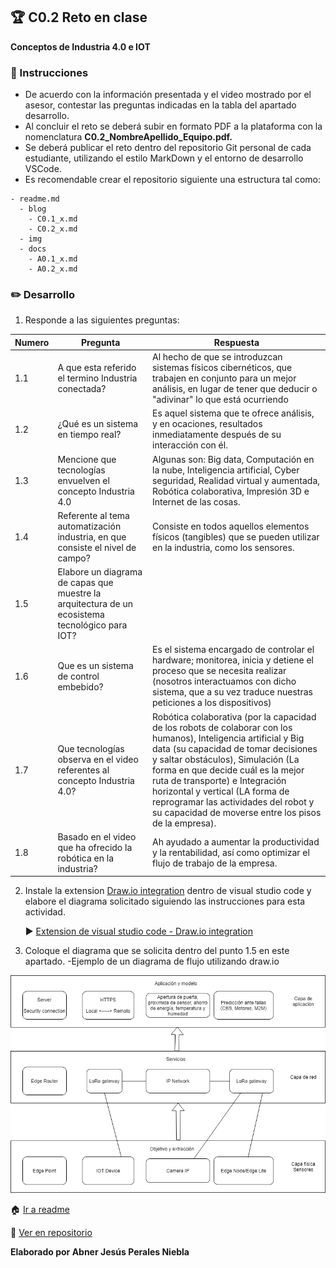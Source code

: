 ## :trophy: C0.2 Reto en clase

**Conceptos de Industria 4.0 e IOT**

### :blue_book: Instrucciones

- De acuerdo con la información presentada y el video mostrado por el asesor, contestar las preguntas indicadas en la tabla del apartado desarrollo.
- Al concluir el reto se deberá subir en formato PDF a la plataforma con la nomenclatura **C0.2_NombreApellido_Equipo.pdf.**
- Se deberá publicar el reto dentro del repositorio Git personal de cada estudiante, utilizando el estilo MarkDown y el entorno de desarrollo VSCode.
- Es recomendable crear el repositorio siguiente una estructura tal como:
```
- readme.md
  - blog
    - C0.1_x.md
    - C0.2_x.md
  - img
  - docs
    - A0.1_x.md
    - A0.2_x.md
```
  
### :pencil2: Desarrollo

1. Responde a las siguientes preguntas:

| Numero | Pregunta                                            | Respuesta  |
| ------ | --------------------------------------------------- | ---------  |
| 1.1      | A que esta referido el termino Industria conectada? |      Al hecho de que se introduzcan sistemas físicos cibernéticos, que trabajen en conjunto para un mejor análisis, en lugar de tener que deducir o "adivinar" lo que está ocurriendo      |
| 1.2      | ¿Qué es un sistema en tiempo real?                  |     Es aquel sistema que te ofrece análisis, y en ocaciones, resultados inmediatamente después de su interacción con él.      |
| 1.3      | Mencione que tecnologías envuelven el concepto Industria 4.0    |     Algunas son: Big data, Computación en la nube, Inteligencia artificial, Cyber seguridad, Realidad virtual y aumentada, Robótica colaborativa, Impresión 3D e Internet de las cosas.       |
| 1.4      | Referente al tema automatización industria, en que consiste el nivel de campo?                        |       Consiste en todos aquellos elementos físicos (tangibles) que se pueden utilizar en la industria, como los sensores.     |
| 1.5      | Elabore un diagrama de capas que muestre la arquitectura de un ecosistema tecnológico para IOT?                       |            |
| 1.6      | Que es un sistema de control embebido?         |      Es el sistema encargado de controlar el hardware; monitorea, inicia y detiene el proceso que se necesita realizar (nosotros interactuamos con dicho sistema, que a su vez traduce nuestras peticiones a los dispositivos)      |
| 1.7      | Que tecnologías observa en el video referentes al concepto Industria 4.0?         |  Robótica colaborativa (por la capacidad de los robots de colaborar con los humanos), Inteligencia artificial y Big data (su capacidad de tomar decisiones y saltar obstáculos), Simulación (La forma en que decide cuál es la mejor ruta de transporte) e Integración horizontal y vertical (LA forma de reprogramar las actividades del robot y su capacidad de moverse entre los pisos de la empresa).           |
| 1.8      | Basado en el video que ha ofrecido la robótica en la industria?        |     Ah ayudado a aumentar la productividad y la rentabilidad, así como optimizar el flujo de trabajo de la empresa.       |

2. Instale la extension [Draw.io integration](https://marketplace.visualstudio.com/items?itemName=hediet.vscode-drawio) dentro de visual studio code y elabore el diagrama solicitado siguiendo las instrucciones para esta actividad.

    :arrow_forward: [Extension de visual studio code - Draw.io integration](https://www.youtube.com/watch?v=Y47ZlxoDWNI)

3. Coloque el diagrama que se solicita dentro del punto 1.5 en este apartado.
   -Ejemplo de un diagrama de flujo utilizando draw.io

![DiagramadeFlujo](../diagrams/Capas_IOT.drawio.png)

:house: [Ir a readme](https://github.com/AbnerPerales19/SistemasProgramables_AbnerPerales.git)

:page_with_curl: [Ver en repositorio](https://github.com/AbnerPerales19/SistemasProgramables_AbnerPerales/blob/master/blog/CO.2_AbnerPerales_CodeDevelopers.md)

**Elaborado por Abner Jesús Perales Niebla**